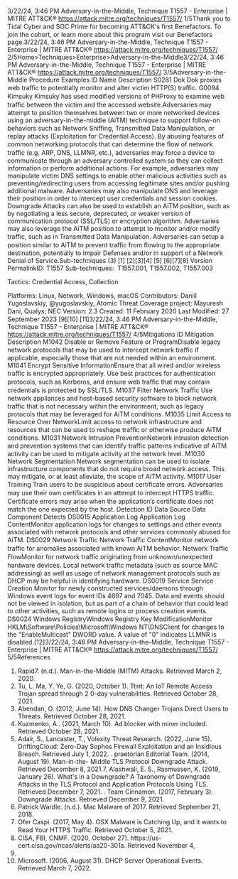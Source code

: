 3/22/24, 3:46 PM Adversary-in-the-Middle, Technique T1557 - Enterprise | MITRE ATT&CK®
https://attack.mitre.org/techniques/T1557/ 1/5Thank you to Tidal Cyber and SOC Prime for becoming ATT&CK's ﬁrst Benefactors. To join the cohort, or learn more about this program visit our
Benefactors page.3/22/24, 3:46 PM Adversary-in-the-Middle, Technique T1557 - Enterprise | MITRE ATT&CK®
https://attack.mitre.org/techniques/T1557/ 2/5Home>Techniques>Enterprise>Adversary-in-the-Middle3/22/24, 3:46 PM Adversary-in-the-Middle, Technique T1557 - Enterprise | MITRE ATT&CK®
https://attack.mitre.org/techniques/T1557/ 3/5Adversary-in-the-Middle
Procedure Examples
ID Name Description
S0281 Dok Dok proxies web traﬃc to potentially monitor and alter victim HTTP(S) traﬃc.
G0094 Kimsuky Kimsuky has used modiﬁed versions of PHProxy to examine web traﬃc between the victim and the accessed
website.Adversaries may attempt to position themselves between two or more networked devices using an adversary-in-the-middle (AiTM) technique
to support follow-on behaviors such as Network Sniﬃng, Transmitted Data Manipulation, or replay attacks (Exploitation for Credential
Access). By abusing features of common networking protocols that can determine the ﬂow of network traﬃc (e.g. ARP, DNS, LLMNR, etc.),
adversaries may force a device to communicate through an adversary controlled system so they can collect information or perform
additional actions.
For example, adversaries may manipulate victim DNS settings to enable other malicious activities such as preventing/redirecting users from
accessing legitimate sites and/or pushing additional malware. Adversaries may also manipulate DNS and leverage their position in
order to intercept user credentials and session cookies. Downgrade Attacks can also be used to establish an AiTM position, such as by
negotiating a less secure, deprecated, or weaker version of communication protocol (SSL/TLS) or encryption algorithm.
Adversaries may also leverage the AiTM position to attempt to monitor and/or modify traﬃc, such as in Transmitted Data Manipulation.
Adversaries can setup a position similar to AiTM to prevent traﬃc from ﬂowing to the appropriate destination, potentially to Impair Defenses
and/or in support of a Network Denial of Service.Sub-techniques (3)
[1]
[2][3][4]
[5]
[6][7][8]
Version PermalinkID: T1557
Sub-techniques:  T1557.001, T1557.002, T1557.003

Tactics: Credential Access, Collection

Platforms: Linux, Network, Windows, macOS
Contributors: Daniil Yugoslavskiy, @yugoslavskiy, Atomic Threat Coverage project; Mayuresh Dani, Qualys; NEC
Version: 2.3
Created: 11 February 2020
Last Modiﬁed: 27 September 2023
[9][10]
[11]3/22/24, 3:46 PM Adversary-in-the-Middle, Technique T1557 - Enterprise | MITRE ATT&CK®
https://attack.mitre.org/techniques/T1557/ 4/5Mitigations
ID Mitigation Description
M1042 Disable or Remove
Feature or ProgramDisable legacy network protocols that may be used to intercept network traﬃc if applicable,
especially those that are not needed within an environment.
M1041 Encrypt Sensitive
InformationEnsure that all wired and/or wireless traﬃc is encrypted appropriately. Use best practices for
authentication protocols, such as Kerberos, and ensure web traﬃc that may contain credentials is
protected by SSL/TLS.
M1037 Filter Network Traﬃc Use network appliances and host-based security software to block network traﬃc that is not
necessary within the environment, such as legacy protocols that may be leveraged for AiTM
conditions.
M1035 Limit Access to
Resource Over NetworkLimit access to network infrastructure and resources that can be used to reshape traﬃc or
otherwise produce AiTM conditions.
M1031 Network Intrusion
PreventionNetwork intrusion detection and prevention systems that can identify traﬃc patterns indicative of
AiTM activity can be used to mitigate activity at the network level.
M1030 Network Segmentation Network segmentation can be used to isolate infrastructure components that do not require broad
network access. This may mitigate, or at least alleviate, the scope of AiTM activity.
M1017 User Training Train users to be suspicious about certiﬁcate errors. Adversaries may use their own certiﬁcates in
an attempt to intercept HTTPS traﬃc. Certiﬁcate errors may arise when the application’s certiﬁcate
does not match the one expected by the host.
Detection
ID Data Source Data Component Detects
DS0015 Application Log Application Log
ContentMonitor application logs for changes to settings and other events associated with
network protocols and other services commonly abused for AiTM.
DS0029 Network Traﬃc Network Traﬃc
ContentMonitor network traﬃc for anomalies associated with known AiTM behavior.
Network Traﬃc
FlowMonitor for network traﬃc originating from unknown/unexpected hardware devices.
Local network traﬃc metadata (such as source MAC addressing) as well as usage
of network management protocols such as DHCP may be helpful in identifying
hardware.
DS0019 Service Service Creation Monitor for newly constructed services/daemons through Windows event logs for
event IDs 4697 and 7045. Data and events should not be viewed in isolation, but as
part of a chain of behavior that could lead to other activities, such as remote logins
or process creation events.
DS0024 Windows RegistryWindows Registry
Key ModiﬁcationMonitor HKLM\Software\Policies\Microsoft\Windows NT\DNSClient for changes to
the "EnableMulticast" DWORD value. A value of "0" indicates LLMNR is disabled.[12]3/22/24, 3:46 PM Adversary-in-the-Middle, Technique T1557 - Enterprise | MITRE ATT&CK®
https://attack.mitre.org/techniques/T1557/ 5/5References
1. Rapid7. (n.d.). Man-in-the-Middle (MITM) Attacks. Retrieved
March 2, 2020.
2. Tu, L. Ma, Y. Ye, G. (2020, October 1). Ttint: An IoT Remote
Access Trojan spread through 2 0-day vulnerabilities.
Retrieved October 28, 2021.
3. Abendan, O. (2012, June 14). How DNS Changer Trojans
Direct Users to Threats. Retrieved October 28, 2021.
4. Kuzmenko, A.. (2021, March 10). Ad blocker with miner
included. Retrieved October 28, 2021.
5. Adair, S., Lancaster, T., Volexity Threat Research. (2022, June
15). DriftingCloud: Zero-Day Sophos Firewall Exploitation and
an Insidious Breach. Retrieved July 1, 2022.
. praetorian Editorial Team. (2014, August 19). Man-in-the-
Middle TLS Protocol Downgrade Attack. Retrieved December
8, 2021.7. Alashwali, E. S., Rasmussen, K. (2019, January 26). What's in
a Downgrade? A Taxonomy of Downgrade Attacks in the TLS
Protocol and Application Protocols Using TLS. Retrieved
December 7, 2021.
. Team Cinnamon. (2017, February 3). Downgrade Attacks.
Retrieved December 9, 2021.
9. Patrick Wardle. (n.d.). Mac Malware of 2017. Retrieved
September 21, 2018.
10. Ofer Caspi. (2017, May 4). OSX Malware is Catching Up, and it
wants to Read Your HTTPS Traﬃc. Retrieved October 5, 2021.
11. CISA, FBI, CNMF. (2020, October 27). https://us-
cert.cisa.gov/ncas/alerts/aa20-301a. Retrieved November 4,
2020.
12. Microsoft. (2006, August 31). DHCP Server Operational
Events. Retrieved March 7, 2022.